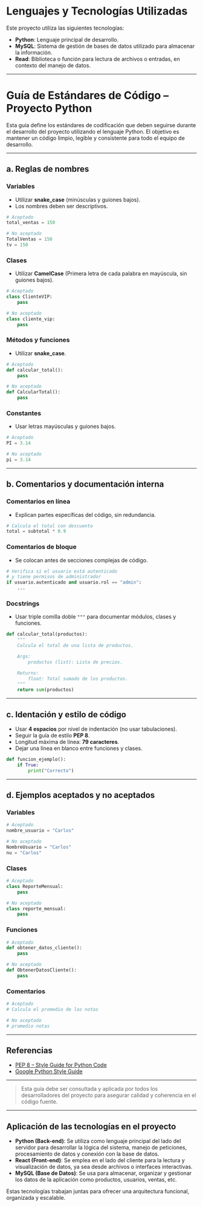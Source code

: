 # Lenguajes y Tecnologías Utilizadas

Este proyecto utiliza las siguientes tecnologías:

- **Python**: Lenguaje principal de desarrollo.
- **MySQL**: Sistema de gestión de bases de datos utilizado para almacenar la información.
- **Read**: Biblioteca o función para lectura de archivos o entradas, en contexto del manejo de datos.

---

# Guía de Estándares de Código – Proyecto Python

Esta guía define los estándares de codificación que deben seguirse durante el desarrollo del proyecto utilizando el lenguaje Python. El objetivo es mantener un código limpio, legible y consistente para todo el equipo de desarrollo.

---

## a. Reglas de nombres

### Variables
- Utilizar **snake_case** (minúsculas y guiones bajos).
- Los nombres deben ser descriptivos.

```python
# Aceptado
total_ventas = 150

# No aceptado
TotalVentas = 150
tv = 150
```

### Clases
- Utilizar **CamelCase** (Primera letra de cada palabra en mayúscula, sin guiones bajos).

```python
# Aceptado
class ClienteVIP:
    pass

# No aceptado
class cliente_vip:
    pass
```

### Métodos y funciones
- Utilizar **snake_case**.

```python
# Aceptado
def calcular_total():
    pass

# No aceptado
def CalcularTotal():
    pass
```

### Constantes
- Usar letras mayúsculas y guiones bajos.

```python
# Aceptado
PI = 3.14

# No aceptado
pi = 3.14
```

---

## b. Comentarios y documentación interna

### Comentarios en línea
- Explican partes específicas del código, sin redundancia.

```python
# Calcula el total con descuento
total = subtotal * 0.9
```

### Comentarios de bloque
- Se colocan antes de secciones complejas de código.

```python
# Verifica si el usuario está autenticado
# y tiene permisos de administrador
if usuario.autenticado and usuario.rol == "admin":
    ...
```

### Docstrings
- Usar triple comilla doble `"""` para documentar módulos, clases y funciones.

```python
def calcular_total(productos):
    """
    Calcula el total de una lista de productos.

    Args:
        productos (list): Lista de precios.

    Returns:
        float: Total sumado de los productos.
    """
    return sum(productos)
```

---

## c. Identación y estilo de código

- Usar **4 espacios** por nivel de indentación (no usar tabulaciones).
- Seguir la guía de estilo **PEP 8**.
- Longitud máxima de línea: **79 caracteres**.
- Dejar una línea en blanco entre funciones y clases.

```python
def funcion_ejemplo():
    if True:
        print("Correcto")
```

---

## d. Ejemplos aceptados y no aceptados

### Variables

```python
# Aceptado
nombre_usuario = "Carlos"

# No aceptado
NombreUsuario = "Carlos"
nu = "Carlos"
```

### Clases

```python
# Aceptado
class ReporteMensual:
    pass

# No aceptado
class reporte_mensual:
    pass
```

### Funciones

```python
# Aceptado
def obtener_datos_cliente():
    pass

# No aceptado
def ObtenerDatosCliente():
    pass
```

### Comentarios

```python
# Aceptado
# Calcula el promedio de las notas

# No aceptado
# promedio notas
```

---

## Referencias
- [PEP 8 – Style Guide for Python Code](https://peps.python.org/pep-0008/)
- [Google Python Style Guide](https://google.github.io/styleguide/pyguide.html)

---

> Esta guía debe ser consultada y aplicada por todos los desarrolladores del proyecto para asegurar calidad y coherencia en el código fuente.
---

## Aplicación de las tecnologías en el proyecto

- **Python (Back-end)**: Se utiliza como lenguaje principal del lado del servidor para desarrollar la lógica del sistema, manejo de peticiones, procesamiento de datos y conexión con la base de datos.
- **React (Front-end)**: Se emplea en el lado del cliente para la lectura y visualización de datos, ya sea desde archivos o interfaces interactivas.
- **MySQL (Base de Datos)**: Se usa para almacenar, organizar y gestionar los datos de la aplicación como productos, usuarios, ventas, etc.

Estas tecnologías trabajan juntas para ofrecer una arquitectura funcional, organizada y escalable.
